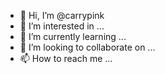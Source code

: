 - 👋 Hi, I’m @carrypink
- 👀 I’m interested in ...
- 🌱 I’m currently learning ...
- 💞️ I’m looking to collaborate on ...
- 📫 How to reach me ...

<!---
carrypink/carrypink is a ✨ special ✨ repository because its `README.md` (this file) appears on your GitHub profile.
You can click the Preview link to take a look at your changes.
--->
